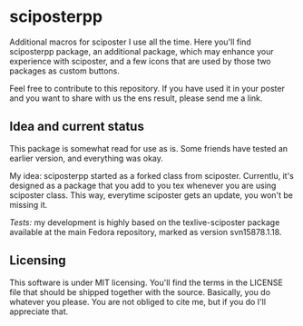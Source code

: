 sciposterpp
===========

Additional macros for sciposter I use all the time. Here you'll find
sciposterpp package, an additional package, which may enhance your
experience with sciposter, and a few icons that are used by those two
packages as custom buttons.

Feel free to contribute to this repository. If you have used it in
your poster and you want to share with us the ens result, please send
me a link.


Idea and current status
-----

This package is somewhat read for use as is. Some friends have tested
an earlier version, and everything was okay.

My idea: sciposterpp started as a forked class from
sciposter. Currentlu, it's designed as a package that you add to you
tex whenever you are using sciposter class. This way, everytime
sciposter gets an update, you won't be missing it.

*Tests:* my development is highly based on the texlive-sciposter
package available at the main Fedora repository, marked as version
svn15878.1.18.



Licensing
-----

This software is under MIT licensing. You'll find the terms in the LICENSE
file that should be shipped together with the source. Basically, you do whatever 
you please. You are not obliged to cite me, but if you do I'll appreciate that.
